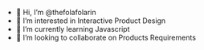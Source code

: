 - 👋 Hi, I’m @thefolafolarin
- 👀 I’m interested in Interactive Product Design
- 🌱 I’m currently learning Javascript
- 💞️ I’m looking to collaborate on Products Requirements


<!---
thefolafolarin/thefolafolarin is a ✨ special ✨ repository because its `README.md` (this file) appears on your GitHub profile.
You can click the Preview link to take a look at your changes.
--->
